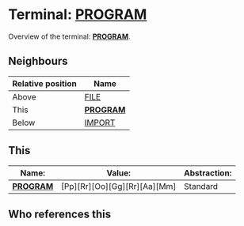 # Terminal: **[PROGRAM](./PROGRAM.md)**

Overview of the terminal: **[PROGRAM](./PROGRAM.md)**.



## **Neighbours**

| Relative position | Name                                          |
| ----------------- | --------------------------------------------- |
| Above             | [FILE](./FILE.md) |
| This              | **[PROGRAM](./PROGRAM.md)** |
| Below             | [IMPORT](./IMPORT.md) |



## **This**

| Name:                                       | Value:          | Abstraction:    |
| ------------------------------------------- | --------------- | --------------- |
| **[PROGRAM](./PROGRAM.md)** | [Pp][Rr][Oo][Gg][Rr][Aa][Mm] | Standard |



## **Who references this**



